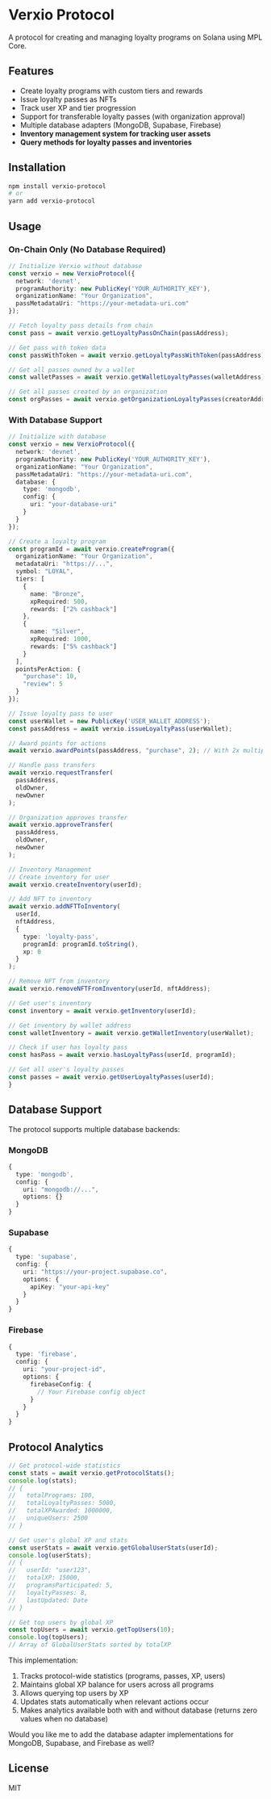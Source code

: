 # Verxio Protocol

A protocol for creating and managing loyalty programs on Solana using MPL Core.

## Features

- Create loyalty programs with custom tiers and rewards
- Issue loyalty passes as NFTs
- Track user XP and tier progression
- Support for transferable loyalty passes (with organization approval)
- Multiple database adapters (MongoDB, Supabase, Firebase)
- **Inventory management system for tracking user assets**
- **Query methods for loyalty passes and inventories**

## Installation

```bash
npm install verxio-protocol
# or
yarn add verxio-protocol
```

## Usage

### On-Chain Only (No Database Required)
```typescript
// Initialize Verxio without database
const verxio = new VerxioProtocol({
  network: 'devnet',
  programAuthority: new PublicKey('YOUR_AUTHORITY_KEY'),
  organizationName: "Your Organization",
  passMetadataUri: "https://your-metadata-uri.com"
});

// Fetch loyalty pass details from chain
const pass = await verxio.getLoyaltyPassOnChain(passAddress);

// Get pass with token data
const passWithToken = await verxio.getLoyaltyPassWithToken(passAddress);

// Get all passes owned by a wallet
const walletPasses = await verxio.getWalletLoyaltyPasses(walletAddress);

// Get all passes created by an organization
const orgPasses = await verxio.getOrganizationLoyaltyPasses(creatorAddress);
```

### With Database Support
```typescript
// Initialize with database
const verxio = new VerxioProtocol({
  network: 'devnet',
  programAuthority: new PublicKey('YOUR_AUTHORITY_KEY'),
  organizationName: "Your Organization",
  passMetadataUri: "https://your-metadata-uri.com",
  database: {
    type: 'mongodb',
    config: {
      uri: "your-database-uri"
    }
  }
});

// Create a loyalty program
const programId = await verxio.createProgram({
  organizationName: "Your Organization",
  metadataUri: "https://...",
  symbol: "LOYAL",
  tiers: [
    { 
      name: "Bronze", 
      xpRequired: 500, 
      rewards: ["2% cashback"] 
    },
    { 
      name: "Silver", 
      xpRequired: 1000, 
      rewards: ["5% cashback"] 
    }
  ],
  pointsPerAction: {
    "purchase": 10,
    "review": 5
  }
});

// Issue loyalty pass to user
const userWallet = new PublicKey('USER_WALLET_ADDRESS');
const passAddress = await verxio.issueLoyaltyPass(userWallet);

// Award points for actions
await verxio.awardPoints(passAddress, "purchase", 2); // With 2x multiplier

// Handle pass transfers
await verxio.requestTransfer(
  passAddress,
  oldOwner,
  newOwner
);

// Organization approves transfer
await verxio.approveTransfer(
  passAddress,
  oldOwner,
  newOwner
);

// Inventory Management
// Create inventory for user
await verxio.createInventory(userId);

// Add NFT to inventory
await verxio.addNFTToInventory(
  userId,
  nftAddress,
  {
    type: 'loyalty-pass',
    programId: programId.toString(),
    xp: 0
  }
);

// Remove NFT from inventory
await verxio.removeNFTFromInventory(userId, nftAddress);

// Get user's inventory
const inventory = await verxio.getInventory(userId);

// Get inventory by wallet address
const walletInventory = await verxio.getWalletInventory(userWallet);

// Check if user has loyalty pass
const hasPass = await verxio.hasLoyaltyPass(userId, programId);

// Get all user's loyalty passes
const passes = await verxio.getUserLoyaltyPasses(userId);
}
```

## Database Support

The protocol supports multiple database backends:

### MongoDB
```typescript
{
  type: 'mongodb',
  config: {
    uri: "mongodb://...",
    options: {}
  }
}
```

### Supabase
```typescript
{
  type: 'supabase',
  config: {
    uri: "https://your-project.supabase.co",
    options: {
      apiKey: "your-api-key"
    }
  }
}
```

### Firebase
```typescript
{
  type: 'firebase',
  config: {
    uri: "your-project-id",
    options: {
      firebaseConfig: {
        // Your Firebase config object
      }
    }
  }
}
```

## Protocol Analytics

```typescript
// Get protocol-wide statistics
const stats = await verxio.getProtocolStats();
console.log(stats);
// {
//   totalPrograms: 100,
//   totalLoyaltyPasses: 5000,
//   totalXPAwarded: 1000000,
//   uniqueUsers: 2500
// }

// Get user's global XP and stats
const userStats = await verxio.getGlobalUserStats(userId);
console.log(userStats);
// {
//   userId: "user123",
//   totalXP: 15000,
//   programsParticipated: 5,
//   loyaltyPasses: 8,
//   lastUpdated: Date
// }

// Get top users by global XP
const topUsers = await verxio.getTopUsers(10);
console.log(topUsers);
// Array of GlobalUserStats sorted by totalXP
```

This implementation:
1. Tracks protocol-wide statistics (programs, passes, XP, users)
2. Maintains global XP balance for users across all programs
3. Allows querying top users by XP
4. Updates stats automatically when relevant actions occur
5. Makes analytics available both with and without database (returns zero values when no database)

Would you like me to add the database adapter implementations for MongoDB, Supabase, and Firebase as well?

## License

MIT
